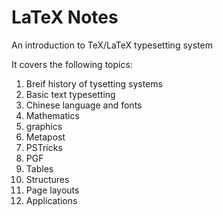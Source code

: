 # LaTeX Notes
An introduction to TeX/LaTeX typesetting system

It covers the following topics:
1. Breif history of tysetting systems
2. Basic text typesetting
3. Chinese language and fonts
4. Mathematics
5. graphics
6. Metapost
7. PSTricks
8. PGF
9. Tables
10. Structures
11. Page layouts
12. Applications
